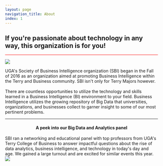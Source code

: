 ```yaml
---
layout: page
navigation_title: About
index: 1
---
```



<div class="row">
<span class="about-title">
<h2>
​If you're passionate about technology in any way, this organization is for you!
</h2>
</span>
<hr style="background-color: red"/>
</div>

<div class="row">
<div class="col-md-6 col-sm-12">
<img src="http://ugasbi.weebly.com/uploads/8/0/8/1/80816214/editor/third-orig_1.jpg?1486224851">
</div>
<div class="col-md-6 col-sm-12">
<p>UGA's Society of Business Intelligence organization (SBI) began in the Fall of 2016 as an organization aimed at promoting Business Intelligence within the Terry and Business community. SBI isn't only for Terry Majors however. 
<br />
<br />
There are countless opportunities to utilize the technology and skills learned in a Business Intelligence (BI) environment to your field. Business Intelligence utilizes the growing repository of Big Data that universities, organizations, and businesses collect to garner insight to some of our most pertinent problems.
</p>
</div>
</div>

<hr />

<div class="row">
<div class="col-md-6 col-sm-12">
    <h4 style="text-align: center;">A peek into our Big Data and Analytics panel</h4>
    SBI ran a networking and educational panel with top professors from UGA's Terry College of Business to answer impactful questions about the rise of data analytics, business intelligence, and technology in today's day and age. We gained a large turnout and are excited for similar events this year.  
</div>
<div class="col-md-6 col-sm-12">
    <img src="http://ugasbi.weebly.com/uploads/8/0/8/1/80816214/published/screen-shot-2017-01-05-at-6-30-18-pm.png?1486224706">
</div>
</div>